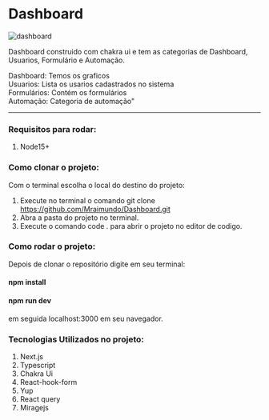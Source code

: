 # Dashboard

![dashboard](https://user-images.githubusercontent.com/53385345/155231210-65603958-42c7-4a81-a113-a729c4244140.png)

Dashboard construido com chakra ui e tem as categorias de Dashboard, Usuarios, Formulário e Automação.

Dashboard: Temos os graficos <br/>
Usuarios: Lista os usarios cadastrados no sistema <br/>
Formulários: Contém os formulários <br/>
Automação: Categoria de automação" 

<hr/>

### Requisitos para rodar: 
1. Node15+

### Como clonar o projeto:
Com o terminal escolha o local do destino do projeto:
1. Execute no terminal o comando git clone https://github.com/Mraimundo/Dashboard.git
2. Abra a pasta do projeto no terminal.
3. Execute o comando code . para abrir o projeto no editor de codigo.

### Como rodar o projeto:
Depois de clonar o repositório digite em seu terminal:
#### npm install
#### npm run dev 
em seguida localhost:3000 em seu navegador.

### Tecnologias Utilizados no projeto: 
1. Next.js
2. Typescript
3. Chakra Ui
4. React-hook-form
5. Yup
6. React query
7. Miragejs
